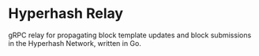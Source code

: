# Hyperhash Relay
gRPC relay for propagating block template updates and block submissions in the Hyperhash Network, written in Go.
